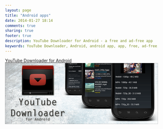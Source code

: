 ```yaml
---
layout: page
title: "Android apps"
date: 2014-01-27 18:14
comments: true
sharing: true
footer: true
description: YouTube Downloader for Android - a free and ad-free app
keywords: YouTube Downloader, Android, android app, app, free, ad-free, no ads, dentex, video, YouTube, downloader
---
```

[YouTube Downloader for Android](/apps/YouTubeDownloader/index.markdown)
[![YTD_banner](/images/apps/YTD_banner.png)](/apps/YouTubeDownloader/index.markdown)
